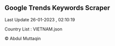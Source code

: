 

## Google Trends Keywords Scraper 
 
Last Update 26-01-2023 , 02:10:19

Country List :
VIETNAM.json



© Abdul Muttaqin 

